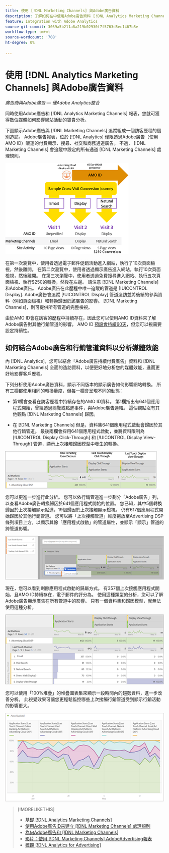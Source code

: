 ```yaml
---
title: 使用 [!DNL Marketing Channels] 與Adobe廣告資料
description: 了解如何在中使用Adobe廣告資料 [!DNL Analytics Marketing Channels].
feature: Integration with Adobe Analytics
source-git-commit: 3059a5b211a8a219b02930f7f5763d5ec1467b8e
workflow-type: tm+mt
source-wordcount: '708'
ht-degree: 0%

---
```


# 使用 [!DNL Analytics Marketing Channels] 與Adobe廣告資料

*廣告商與Adobe廣告 — 僅Adobe Analytics整合*

同時使用Adobe廣告和 [!DNL Analytics Marketing Channels] 報表，您就可獲得數位媒體如何影響網站活動的寶貴分析。

<!-- from video: By using Marketing Channels with your Adobe Advertising data, you can get a more holistic view of how your advertising efforts are affecting site behavior. In particular, you can see the value of your view-through and click-through data, and how your advertising assists or is assisted by other channels. -->

下圖顯示Adobe廣告與 [!DNL Marketing Channels] 追蹤組成一個訪客歷程的個別造訪。 Adobe廣告報表，位於 [!DNL Analytics] 僅限透過Adobe廣告（使用AMO ID）販運的付費顯示、搜尋、社交和商務通道廣告。 不過， [!DNL Marketing Channels] 會追蹤中設定的所有通道 [!DNL Marketing Channels] 處理規則。

![Adobe廣告與 [!DNL Marketing Channels] 追蹤訪客歷程中的個別造訪](/help/integrations/assets/a4adc-mc-sample-journey2.png)

在第一次瀏覽中，使用者透過電子郵件促銷活動進入網站，執行了10次頁面檢視，然後離開。 在第二次瀏覽中，使用者透過顯示廣告進入網站，執行10次頁面檢視，然後離開。 在第三次瀏覽中，使用者透過免費搜尋進入網站、執行五次頁面檢視、執行$250的轉換，然後在左邊。 請注意 [!DNL Marketing Channels] 和Adobe廣告。 Adobe廣告在此歷程中唯一追蹤的管道是 [!UICONTROL Display]. Adobe廣告會追蹤 [!UICONTROL Display] 管道造訪並將後續的參與資料（例如頁面檢視）和轉換歸因於該廣告的影響。 [!DNL Marketing Channels]，則可提供所有管道的完整檢視。

由於AMO ID會在訪客的歷程中持續存在，因此您可以使用AMO ID資料來了解Adobe廣告對其他行銷管道的影響。 AMO ID [預設會持續60天](/help/integrations/analytics/overview.md)，但您可以視需要設定持續性。

## 如何結合Adobe廣告和行銷管道資料以分析媒體效能

內 [!DNL Analytics]，您可以結合「Adobe廣告持續付費廣告」資料和 [!DNL Marketing Channels] 全面的造訪資料，以便更好地分析您的媒體效能，進而更好地影響客戶歷程。

下列分析使用Adobe廣告資料，顯示不同版本的顯示廣告如何影響網站轉換。 所有三欄都使用相同的轉換量度，但每一欄會呈現不同的動態：

* 第1欄會查看在訪客歷程中持續存在的AMO ID資料。 第1欄指出有641個應用程式開始，曾經透過閱覽或點進事件，與Adobe廣告連結。 這個觀點沒有其他觀點 [!DNL Marketing Channels] 歸因。

* 在 [!DNL Marketing Channels] 但是，資料集641個應用程式啟動會歸因於其他行銷管道。 最後兩欄會採用641個應用程式啟動，並將資料限制為 [!UICONTROL Display Click-Through] 和 [!UICONTROL Display View-Through] 管道，顯示上次接觸歸因模型中發生的轉換。

![顯示廣告如何影響網站轉換的範例](/help/integrations/assets/a4adc-mc-display-impact.png)

您可以更進一步進行此分析。 您可以依行銷管道進一步劃分「Adobe廣告」列，以查看Adobe廣告轉換歸因於641個應用程式開始的位置。 您已知，其中5個轉換歸因於上次接觸顯示點進，19個歸因於上次接觸顯示檢視。 仍有617個應用程式開始歸因於其他行銷管道。 您可以將「上次接觸管道」維度拖放至Advertising DSP條列項目上方，以顯示其餘「應用程式啟動」的管道屬性，並顯示「顯示」管道的跨管道影響。

![如何新增「上次接觸管道」維度](/help/integrations/assets/a4adc-mc-display-impact-ltc.png)

現在，您可以看到剩餘應用程式啟動的歸屬方式。 有357個上次接觸應用程式開始，且AMO ID持續存在，電子郵件的評分為。 使用這種類型的分析，您可以了解Adobe廣告顯示廣告在所有管道中的影響。 只有一個資料集和歸因模型，就無法使用這種分析。

![顯示通道的跨通道影響範例](/help/integrations/assets/a4adc-mc-display-impact-x-channel.png)

您可以使用「100%堆疊」的堆疊圖表集來顯示一段時間內的趨勢資料，進一步改善分析。 此視覺效果可讓您更輕鬆監控哪些上次接觸行銷管道受到顯示行銷活動的影響更大。

![顯示管道的趨勢跨管道影響範例](/help/integrations/assets/a4adc-mc-display-impact-x-channel-trend.png)

>[!MORELIKETHIS]
>
>* [基礎 [!DNL Analytics Marketing Channels]](mc-overview.md)
>* [使用Adobe廣告ID來建立 [!DNL Marketing Channels] 處理規則](mc-ids.md)
>* [為何Adobe廣告和 [!DNL Marketing Channels]](mc-data-variances.md)
>* [影片：使用 [!DNL Marketing Channels] AdobeAdvertising報表](https://experienceleague.adobe.com/docs/advertising-cloud-learn/tutorials/analytics/analytics-reporting-a4adc.html)
>* [概觀 [!DNL Analytics for Advertising]](/help/integrations/analytics/overview.md)

